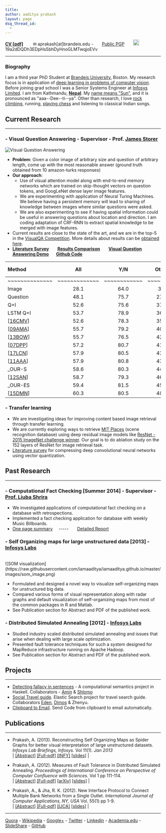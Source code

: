 ```yaml
---
title: 
author: aaditya prakash
layout: page
dsq_thread_id:
  - 
---
```

[**CV [pdf]**](http://www.cs.brandeis.edu//~aprakash/CV.pdf)  &nbsp;&nbsp;&nbsp;&nbsp;&nbsp;&nbsp; ✉ aprakash[at]brandeis.edu - &nbsp;&nbsp;&nbsp;&nbsp;&nbsp;&nbsp;[Public PGP](https://raw.githubusercontent.com/iamaaditya/iamaaditya.github.io/master/pgp_public_aaditya.txt)  &nbsp;&nbsp;&nbsp;&nbsp;&nbsp;&nbsp;<img src="http://bitcoinsymbol.org/i/old-bitcoin-logo.svg" width="20px" height="20px" /> 19a2dDQDh3EDpHs5bhDyHnoGLMTwqjoEVv 

* * *

### <a name="biography" id="biography"></a>Biography

I am a third year PhD Student at [Brandeis University](http://www.brandeis.edu/), Boston. My research focus is in application of [deep learning in problems of computer vision]({{site.baseurl}}/notes/research/). Before joining grad school I was a Senior Systems Engineer at [Infosys Limited](https://www.infosys.com/). I am from Kathmandu, [**Nepal**](https://media.gadventures.com/media-server/image_library/Nepal-Himalaya-Mountains-Annapurna-Pokhara-Prayer-Flags-IS-027332084-Lg-RGB.jpg). My [name means "Sun"]({{site.baseurl}}/notes/name/), and it is pronounced as "aaa--Dee--ti--ya". Other than research, I love [rock climbing]({{site.baseurl}}/notes/climbing/), running, [playing chess]({{site.baseurl}}/notes/chess/) and listening to classical Indian songs. 


## Current Research
* * *

### - Visual Question Answering - Supervisor - Prof. [James Storer](http://www.cs.brandeis.edu/~storer/)
![Visual Question Answering]( http://visualqa.org/static/img/teaser_small.jpg )

* __Problem__: Given a color image of arbitrary size and question of arbitrary length, come up with the most reasonable answer (ground truth obtained from 10 amazon-turks responses)
* __Our approach__: 
  * Use of visual attention model along with end-to-end memory networks which are trained on skip-thought vectors on question tokens, and GoogLeNet dense layer image features. 
  * We are experimenting with application of Neural Turing Machines. We believe having a persistent memory will lead to sharing of knowledge between images where similar questions were asked. 
  * We are also experimenting to see if having spatial information could be useful in answering questions about location and direction. I am coding adaptation of CRF-RNN to extract spatial knowledge to be merged with image features.
* Current results are close to the state of the art, and we are in the top-5 in the [VisualQA Competition](http://visualqa.org/challenge.html). More details about results can be [obtained here]({{site.baseurl}}/research/).
* [__Literature Survey__]({{site.baseurl}}/research/literature/) &nbsp;  &nbsp;  &nbsp;  [__Results Comparison__](http://gpgpu.cs-i.brandeis.edu/shankar/submissions_vqa/project_comparison/comparison_mar31.html) &nbsp;  &nbsp;  &nbsp;  [__Visual Question Answering Demo__]({{site.baseurl}}/2016/04/visual_question_answering_demo_notebook) &nbsp;&nbsp;&nbsp;&nbsp;&nbsp;[__Github Code__](https://github.com/iamaaditya/VQA_Demo)

**Method** |**All**| **Y/N**| **Other**| **Num**| **Test-Std[All]**
:------|:------:|:------:|:------:|:------:|:------:|
~~~~~~~~~~~~~~|~~~~~~~~~~~~~|~~~~~~~~~~~~|~~~~~~~~~|~~~~~~~~~~|~~~~~~~~
Image| 28.1| 64.0| 3.8| 0.4| -
Question| 48.1| 75.7| 27.1| 36.7| -
Q+I| 52.6| 75.6| 37.4| 33.7| -
LSTM Q+I| 53.7| 78.9| 36.4| 35.2| 54.1
[[16CMV](<http://arxiv.org/abs/1511.05676>)]| 52.6| 78.3| 35.9| 34.4| -
[[09AMA](<http://arxiv.org/abs/1511.06973>)]| 55.7| 79.2| 40.1| 36.1| 56.0
[[13BOW](<http://arxiv.org/abs/1512.02167>)]| 55.7| 76.5| 42.6| 35.0| 55.9
[[07DPP](<http://arxiv.org/abs/1511.05756>)]| 57.2| 80.7| 41.7| 37.2| 57.4
[[17LCN](<http://arxiv.org/abs/1601.01705>)]| 57.9| 80.5| 43.1| 37.4| 58.0
[[11AAA](<http://arxiv.org/abs/1511.05234>)]| 57.9| 80.8| 43.2| 37.3| 58.2
_OUR-S  | 58.6| 80.3| 44.2| 37.0| -_
[[12SAN](<http://arxiv.org/abs/1511.02274>)]| 58.7| 79.3| 46.1| 36.6| 58.9
_OUR-ES | 59.4| 81.5| 45.5| 37.5| -_
[[15DMN](<http://arxiv.org/abs/1603.01417>)]| 60.3| 80.5| 48.3| 36.8| 60.4

### - Transfer learning
 
* We are investigating ideas for improving content based image retrieval through transfer learning. 
* We are currently exploring ways to retrieve [MIT Places](http://places.csail.mit.edu/) (scene recognition database) using deep residual image models like [ResNet - 2015 ImageNet challenge winner](http://research.microsoft.com/en-us/um/people/kahe/ilsvrc15/ilsvrc2015_deep_residual_learning_kaiminghe.pdf). Our goal is to do ablation study on the 152 layers of ResNet for image retrieval task. 
* [Literature survey]({{site.baseurl}}/research/vector_quantization/) for compressing deep convolutional neural networks using vector quantization.

## Past Research
* * *

### - Computational Fact Checking [Summer 2014]  - Supervisor - [Prof. Liuba Shrira](http://www.cs.brandeis.edu/~liuba/)

* We investigated applications of computational fact checking on a database with retrospections.
* Implemented a fact checking application for database with weekly Music Billboards.
* [One page summary](https://drive.google.com/open?id=0Bw852LkIy1pXaG1ZN0l2R0M2Zms) &nbsp;&nbsp;&nbsp;&nbsp;-----&nbsp;&nbsp;&nbsp;&nbsp;&nbsp;&nbsp; [Detailed Report](https://drive.google.com/open?id=0Bw852LkIy1pXWEF5Nkt6aUp2UVk)

### - Self Organizing maps for large unstructured data [2013] - [Infosys Labs](http://www.infosysblogs.com/infosys-labs/bloggers.html) 
<br />
![SOM visualization](https://raw.githubusercontent.com/iamaaditya/iamaaditya.github.io/master/images/som_image.png) 


* Formulated and designed a novel way to visualize self-organizing maps for unstructured big data.<br />
* Compared various forms of visual representation along with radar graphs and default visualization of self-organizing maps from most of the common packages in R and Matlab.<br />
* See Publication section for Abstract and PDF of the published work.


### - Distributed Simulated Annealing [2012] - [Infosys Labs](http://www.infosysblogs.com/infosys-labs/bloggers.html) 

* Studied industry scaled distributed simulated annealing and issues that arise when dealing with large scale optimization.
* Presented fault tolerance techniques for such a system designed for MapReduce infrastructure running on Apache Hadoop.
* See Publication section for Abstract and PDF of the published work.


## Projects
* * *

* [Detecting fallacy in sentences](https://github.com/gekonwi/brandeis.semantics.final_project) - A computational semantics project in Haskell. Collaborators - [Amin](https://github.com/amsa) & [Shlomo](https://github.com/gekonwi)
* [Social Travel guide](https://github.com/edenzik/elastiCity). Elastic Search project for travel search guide. Collaborators [Eden](https://github.com/edenzik), [Dimos](https://github.com/dimstamat) & Zhenyu.
* [Clipboard to Email](https://github.com/iamaaditya/Clipboard_to_Email). Send Code from clipboard to email automatically.



## Publications
* * *

*   Prakash, A. (2013). Reconstructing Self Organizing Maps as Spider Graphs for better visual interpretation of large unstructured datasets. _Infosys Lab Briefings, Infosys._ Vol 11(1). _Jan 2013_ <br />
    | [[Abstract]](http://aaditya.info/research/abstract_graph.txt) [[Full-pdf]](http://aaditya.info/research/graph.pdf) [[INFY]](http://www.infosys.com/infosys-labs/publications/infosyslabs-briefings/Pages/bigdata-challenges-opportunities.aspx) [[slides]](http://aaditya.info/research/slides_graph.pdf) |

*   Prakash, A. (2012). Measures of Fault Tolerance in Distributed Simulated Annealing. _Proceedings of International Conference on Perspective of Computer Confluence with Sciences._ Vol 1 pp 111-114\.<br />
    | [[Abstract]](http://aaditya.info/research/abstract_fault.txt) [[Full-pdf]](http://aaditya.info/research/fault.pdf) [[arXiv]](http://arxiv.org/abs/1212.3295) [[slides]](http://aaditya.info/research/slides_fault.pdf) |

*   Prakash, A., & Jha, R. K. (2012). New Interface Protocol to Connect Multiple Bank Networks from a Single Outlet. _International Journal of Computer Applications, NY, USA_ Vol. 55(1) pp 1-9.<br />
    | [[Abstract]](http://aaditya.info/research/abstract_protocol.txt) [[Full-pdf]](http://aaditya.info/research/protocol.pdf) [[IJCA]](http://www.ijcaonline.org/archives/volume55/number12/8804-3034) [[slides]](http://aaditya.info/research/slides_protocol.pdf) |



* * *

[Quora](http://www.quora.com/Aaditya-Prakash) - [Wikipedia](http://en.wikipedia.org/wiki/User:Iamaaditya) - [Google+](https://plus.google.com/u/0/100303074762902184969?rel=author) - [Twitter](http://twitter.com/aaditya_prakash) - [Linkedin](https://in.linkedin.com/in/aaditya-prakash-68453338) - [Academia.edu](http://infosys.academia.edu/aadityaprakash) - [SlideShare](http://www.slideshare.net/aadityaprakash/) - [GitHub](https://github.com/iamaaditya)

